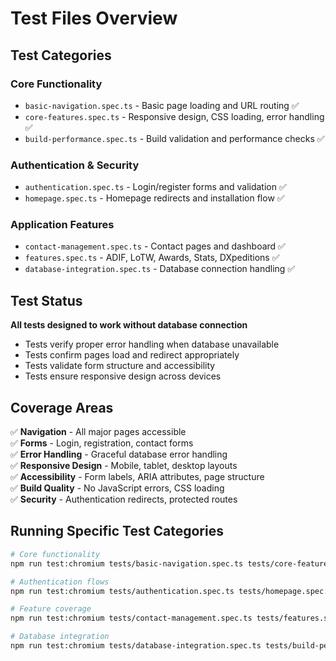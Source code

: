 # Test Files Overview

## Test Categories

### Core Functionality
- `basic-navigation.spec.ts` - Basic page loading and URL routing ✅
- `core-features.spec.ts` - Responsive design, CSS loading, error handling ✅
- `build-performance.spec.ts` - Build validation and performance checks ✅

### Authentication & Security  
- `authentication.spec.ts` - Login/register forms and validation ✅
- `homepage.spec.ts` - Homepage redirects and installation flow ✅

### Application Features
- `contact-management.spec.ts` - Contact pages and dashboard ✅
- `features.spec.ts` - ADIF, LoTW, Awards, Stats, DXpeditions ✅
- `database-integration.spec.ts` - Database connection handling ✅

## Test Status

**All tests designed to work without database connection**
- Tests verify proper error handling when database unavailable
- Tests confirm pages load and redirect appropriately
- Tests validate form structure and accessibility
- Tests ensure responsive design across devices

## Coverage Areas

✅ **Navigation** - All major pages accessible  
✅ **Forms** - Login, registration, contact forms  
✅ **Error Handling** - Graceful database error handling  
✅ **Responsive Design** - Mobile, tablet, desktop layouts  
✅ **Accessibility** - Form labels, ARIA attributes, page structure  
✅ **Build Quality** - No JavaScript errors, CSS loading  
✅ **Security** - Authentication redirects, protected routes  

## Running Specific Test Categories

```bash
# Core functionality
npm run test:chromium tests/basic-navigation.spec.ts tests/core-features.spec.ts

# Authentication flows  
npm run test:chromium tests/authentication.spec.ts tests/homepage.spec.ts

# Feature coverage
npm run test:chromium tests/contact-management.spec.ts tests/features.spec.ts

# Database integration
npm run test:chromium tests/database-integration.spec.ts tests/build-performance.spec.ts
```
